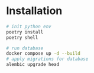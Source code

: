 # Installation
```bash
# init python env
poetry install
poetry shell

# run database
docker compose up -d --build
# apply migrations for database
alembic upgrade head
```
